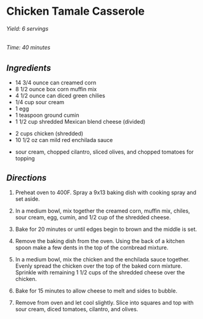 # Chicken Tamale Casserole

######  Yield: 6 servings
######  Time:  40 minutes

##  *Ingredients*
- 14 3/4 ounce can creamed corn
- 8 1/2 ounce box corn muffin mix
- 4 1/2 ounce can diced green chilies
- 1/4 cup sour cream
- 1 egg
- 1 teaspoon ground cumin
- 1 1/2 cup shredded Mexican blend cheese (divided)
<!--  -->
- 2 cups chicken (shredded)
- 10 1/2 oz can mild red enchilada sauce
<!--  -->
- sour cream, chopped cilantro, sliced olives, and chopped tomatoes for topping

##  *Directions*
1. Preheat oven to 400F. Spray a 9x13 baking dish with cooking spray and set aside.

2. In a medium bowl, mix together the creamed corn, muffin mix, chiles, sour cream, egg, cumin, and 1/2 cup of the shredded cheese.

3. Bake for 20 minutes or until edges begin to brown and the middle is set.

4. Remove the baking dish from the oven. Using the back of a kitchen spoon make a few dents in the top of the cornbread mixture.

5. In a medium bowl, mix the chicken and the enchilada sauce together. Evenly spread the chicken over the top of the baked corn mixture. Sprinkle with remaining 1 1/2 cups of the shredded cheese over the chicken.

6. Bake for 15 minutes to allow cheese to melt and sides to bubble.

7. Remove from oven and let cool slightly. Slice into squares and top with sour cream, diced tomatoes, cilantro, and olives.